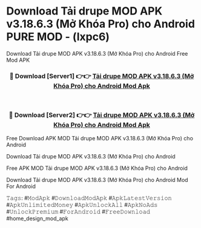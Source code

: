 # Download Tải drupe MOD APK v3.18.6.3 (Mở Khóa Pro) cho Android PURE MOD - (lxpc6)
Download Tải drupe MOD APK v3.18.6.3 (Mở Khóa Pro) cho Android Free Mod APK

<div align="center">
<h3>🔴 Download [Server1] 👉👉 <a href="https://apk-comot.site?title=Tải_drupe_MOD_APK_v3.18.6.3_(Mở_Khóa_Pro)_cho_Android">Tải drupe MOD APK v3.18.6.3 (Mở Khóa Pro) cho Android Mod Apk</a></h3><br>

<h3>🔴 Download [Server2] 👉👉 <a href="https://apk-comot.site?title=Tải_drupe_MOD_APK_v3.18.6.3_(Mở_Khóa_Pro)_cho_Android">Tải drupe MOD APK v3.18.6.3 (Mở Khóa Pro) cho Android Mod Apk</a></h3>
</div>


Free Download APK MOD Tải drupe MOD APK v3.18.6.3 (Mở Khóa Pro) cho Android

Download Tải drupe MOD APK v3.18.6.3 (Mở Khóa Pro) cho Android 

Free APK MOD Tải drupe MOD APK v3.18.6.3 (Mở Khóa Pro) cho Android 

Download Tải drupe MOD APK v3.18.6.3 (Mở Khóa Pro) cho Android Mod For Android

𝚃𝚊𝚐𝚜: #𝙼𝚘𝚍𝙰𝚙𝚔 #𝙳𝚘𝚠𝚗𝚕𝚘𝚊𝚍𝙼𝚘𝚍𝙰𝚙𝚔 #𝙰𝚙𝚔𝙻𝚊𝚝𝚎𝚜𝚝𝚅𝚎𝚛𝚜𝚒𝚘𝚗 #𝙰𝚙𝚔𝚄𝚗𝚕𝚒𝚖𝚒𝚝𝚎𝚍𝙼𝚘𝚗𝚎𝚢 #𝙰𝚙𝚔𝚄𝚗𝚕𝚘𝚌𝚔𝙰𝚕𝚕 #𝙰𝚙𝚔𝙽𝚘𝙰𝚍𝚜 #𝚄𝚗𝚕𝚘𝚌𝚔𝙿𝚛𝚎𝚖𝚒𝚞𝚖 #𝙵𝚘𝚛𝙰𝚗𝚍𝚛𝚘𝚒𝚍 #𝙵𝚛𝚎𝚎𝙳𝚘𝚠𝚗𝚕𝚘𝚊𝚍 #home_design_mod_apk